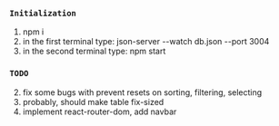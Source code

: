 ### `Initialization`

1) npm i
2) in the first terminal type: json-server --watch db.json --port 3004
3) in the second terminal type: npm start


### `TODO`

2) fix some bugs with prevent resets on sorting, filtering, selecting 
3) probably, should make table fix-sized
4) implement react-router-dom, add navbar